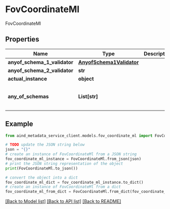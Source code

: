 # FovCoordinateMl

FovCoordinateMl

## Properties

Name | Type | Description | Notes
------------ | ------------- | ------------- | -------------
**anyof_schema_1_validator** | [**AnyofSchema1Validator**](AnyofSchema1Validator.md) |  | [optional] 
**anyof_schema_2_validator** | **str** |  | [optional] 
**actual_instance** | **object** |  | [optional] 
**any_of_schemas** | **List[str]** |  | [optional] [default to [float, str]]

## Example

```python
from aind_metadata_service_client.models.fov_coordinate_ml import FovCoordinateMl

# TODO update the JSON string below
json = "{}"
# create an instance of FovCoordinateMl from a JSON string
fov_coordinate_ml_instance = FovCoordinateMl.from_json(json)
# print the JSON string representation of the object
print(FovCoordinateMl.to_json())

# convert the object into a dict
fov_coordinate_ml_dict = fov_coordinate_ml_instance.to_dict()
# create an instance of FovCoordinateMl from a dict
fov_coordinate_ml_from_dict = FovCoordinateMl.from_dict(fov_coordinate_ml_dict)
```
[[Back to Model list]](../README.md#documentation-for-models) [[Back to API list]](../README.md#documentation-for-api-endpoints) [[Back to README]](../README.md)



